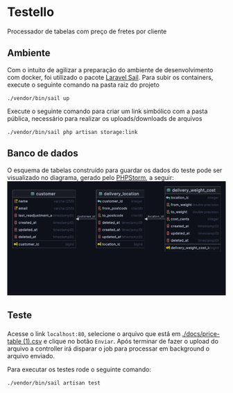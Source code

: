 # Testello
Processador de tabelas com preço de fretes por cliente

Ambiente
--
Com o intuito de agilizar a preparação do ambiente de desenvolvimento com docker, foi utilizado o pacote [Laravel Sail](https://laravel.com/docs/9.x/sail).
Para subir os containers, execute o seguinte comando na pasta raiz do projeto
```shell
./vendor/bin/sail up
```

Execute o seguinte comando para criar um link simbólico com a pasta pública, necessário para realizar os uploads/downloads de arquivos
```shell
./vendor/bin/sail php artisan storage:link
```

Banco de dados
--

O esquema de tabelas construído para guardar os dados do teste pode ser visualizado no diagrama, gerado pelo [PHPStorm](https://www.jetbrains.com/help/phpstorm/creating-diagrams.html), a seguir:
![database schema](./docs/testello-database.png)
 

Teste
--
###
Acesse o link `localhost:80`, selecione o arquivo que está em [./docs/price-table (1).csv](docs%2Fprice-table%20%281%29.csv) e clique no botão `Enviar`.
Após terminar de fazer o upload do arquivo a controller irá disparar o job para processar em background o arquivo enviado.

Para executar os testes rode o seguinte comando:
```shell
./vendor/bin/sail artisan test
```
